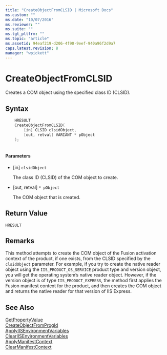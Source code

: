 ```yaml
---
title: "CreateObjectFromCLSID | Microsoft Docs"
ms.custom: ""
ms.date: "10/07/2016"
ms.reviewer: ""
ms.suite: ""
ms.tgt_pltfrm: ""
ms.topic: "article"
ms.assetid: 94eaf219-d206-4f90-9eef-940a96f2d9a7
caps.latest.revision: 8
manager: "wpickett"
---
```

# CreateObjectFromCLSID
Creates a COM object using the specified class ID (CLSID).  
  
## Syntax  
  
```cpp  
    HRESULT  
    CreateObjectFromCLSID(  
        [in] CLSID clsidObject,  
        [out, retval] VARIANT * pObject  
    );  
  
```  
  
#### Parameters  
  
-   [in] `clsidObject`  
  
     The class ID (CLSID) of the COM object to create.  
  
-   [out, retval] `* pObject`  
  
     The COM object that is created.  
  
## Return Value  
 `HRESULT`  
  
## Remarks  
 This method attempts to create the COM object of the Fusion activation context of the product, if one exists, from the CLSID specified by the `clsidObject` parameter. For example, if you try to create the native reader object using the `IIS_PRODUCT_OS_SERVICE` product type and version object, you will get the operating system’s native reader object. However, if the version object is of type `IIS_PRODUCT_EXPRESS`, the method first applies the Fusion manifest context for the product, and then creates the COM object and returns the native reader for that version of IIS Express.  
  
## See Also  
 [GetPropertyValue](../../\extensions/express-api-reference/getpropertyvalue.md)   
 [CreateObjectFromProgId](../../\extensions/express-api-reference/createobjectfromprogid.md)   
 [ApplyIISEnvironmentVariables](../../\extensions/express-api-reference/applyiisenvironmentvariables.md)   
 [ClearIISEnvironmentVariables](../../\extensions/express-api-reference/cleariisenvironmentvariables.md)   
 [ApplyManifestContext](../../\extensions/express-api-reference/applymanifestcontext.md)   
 [ClearManifestContext](../../\extensions/express-api-reference/clearmanifestcontext.md)